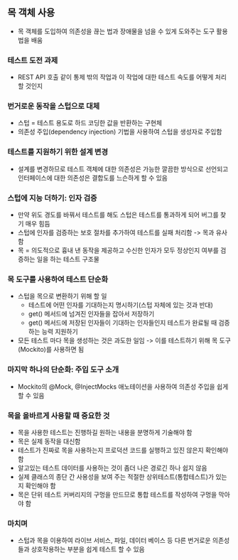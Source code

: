 ## 목 객체 사용
- 목 객체를 도입하여 의존성을 끊는 법과 장애물을 넘을 수 있게 도와주는 도구 활용법을 배움

### 테스트 도전 과제
- REST API 호출 같이 통제 밖의 작업과 이 작업에 대한 테스트 속도를 어떻게 처리할 것인지

### 번거로운 동작을 스텁으로 대체
- 스텁 = 테스트 용도로 하드 코딩한 값을 반환하는 구현체
- 의존성 주입(dependency injection) 기법을 사용하여 스텁을 생성자로 주입함

### 테스트를 지원하기 위한 설계 변경
- 설계를 변경하므로 테스트 객체에 대한 의존성은 가능한 깔끔한 방식으로 선언되고 인터페이스에 대한 의존성은 결합도를 느슨하게 할 수 있음

### 스텁에 지능 더하기: 인자 검증
- 만약 위도 경도를 바꿔서 테스트를 해도 스텁은 테스트를 통과하게 되어 버그를 찾기 매우 힘듬
- 스텁에 인자를 검증하는 보호 절차를 추가하여 테스트를 실패 처리함 -> 목과 유사함
- 목 = 의도적으로 흉내 낸 동작을 제공하고 수신한 인자가 모두 정상인지 여부를 검증하는 일을 하는 테스트 구조물

### 목 도구를 사용하여 테스트 단순화
- 스텁을 목으로 변환하기 위해 할 일
    - 테스트에 어떤 인자를 기대하는지 명시하기(스텁 자체에 있는 것과 반대)
    - get() 메서드에 넘겨진 인자들을 잡아서 저장하기
    - get() 메서드에 저장된 인자들이 기대하는 인자들인지 테스트가 완료될 때 검증하는 능력 지원하기
- 모든 테스트 마다 목을 생성하는 것은 과도한 일임 -> 이를 테스트하기 위해 목 도구(Mockito)를 사용하면 됨

### 마지막 하나의 단순화: 주입 도구 소개
- Mockito의 @Mock, @InjectMocks 애노테이션을 사용하여 의존성 주입을 쉽게 할 수 있음

### 목을 올바르게 사용할 때 중요한 것
- 목을 사용한 테스트는 진행하길 원하는 내용을 분명하게 기술해야 함
- 목은 실제 동작을 대신함
- 테스트가 진짜로 목을 사용하는지 프로덕션 코드를 실행하고 있진 않은지 확인해야 함
- 알고있는 테스트 데이터를 사용하는 것이 좀더 나은 경로긴 하나 쉽지 않음
- 실제 클래스의 종단 간 사용성을 보여 주는 적절한 상위테스트(통합테스트)가 있는지 확인해야 함
- 목은 단위 테스트 커버리지의 구멍을 만드므로 통합 테스트를 작성하여 구멍을 막아야 함

### 마치며
- 스텁과 목을 이용하여 라이브 서비스, 파일, 데이터 베이스 등 다른 번거로운 의존성들과 상호작용하는 부분을 쉽게 테스트 할 수 있음